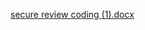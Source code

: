 [secure review coding (1).docx](https://github.com/user-attachments/files/18937344/secure.review.coding.1.docx)
